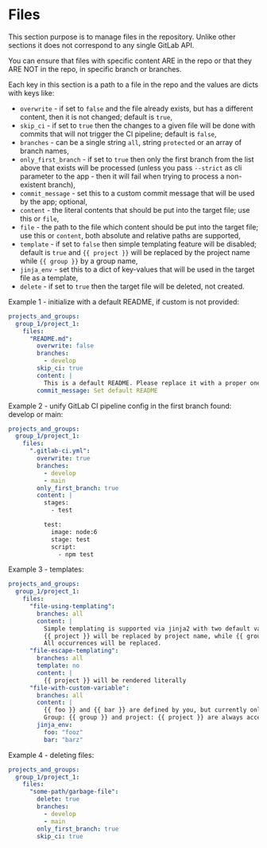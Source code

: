 # Files

This section purpose is to manage files in the repository. Unlike other sections it does not correspond to any single GitLab API.

You can ensure that files with specific content ARE in the repo or that they ARE NOT in the repo, in specific branch or branches.

Each key in this section is a path to a file in the repo and the values are dicts with keys like:

* `overwrite` - if set to `false` and the file already exists, but has a different content, then it is not changed; default is `true`,
* `skip_ci` - if set to `true` then the changes to a given file will be done with commits that will not trigger the CI pipeline; default is `false`,
* `branches` - can be a single string `all`, string `protected` or an array of branch names,
* `only_first_branch` - if set to `true` then only the first branch from the list above that exists will be processed (unless you pass `--strict` as cli parameter to the app - then it will fail when trying to process a non-existent branch),
* `commit_message` - set this to a custom commit message that will be used by the app; optional,
* `content` - the literal contents that should be put into the target file; use this or `file`,
* `file` - the path to the file which content should be put into the target file; use this or `content`, both absolute and relative paths are supported,
* `template` - if set to `false` then simple templating feature will be disabled; default is `true` and `{{ project }}` will be replaced by the project name while `{{ group }}` by a group name,
* `jinja_env` - set this to a dict of key-values that will be used in the target file as a template,
* `delete` - if set to `true` then the target file will be deleted, not created.

Example 1 - initialize with a default README, if custom is not provided:

```yaml
projects_and_groups:
  group_1/project_1:
    files:
      "README.md":
        overwrite: false
        branches:
          - develop
        skip_ci: true
        content: |
          This is a default README. Please replace it with a proper one!
        commit_message: Set default README
```

Example 2 - unify GitLab CI pipeline config in the first branch found: develop or main:
```yaml
projects_and_groups:
  group_1/project_1:
    files:
      ".gitlab-ci.yml":
        overwrite: true
        branches:
          - develop
          - main
        only_first_branch: true
        content: |
          stages:
            - test

          test:
            image: node:6
            stage: test
            script:
              - npm test
```

Example 3 - templates:
```yaml
projects_and_groups:
  group_1/project_1:
    files:
      "file-using-templating":
        branches: all
        content: |
          Simple templating is supported via jinja2 with two default variables
          {{ project }} will be replaced by project name, while {{ group }} by a group name.
          All occurrences will be replaced.
      "file-escape-templating":
        branches: all
        template: no
        content: |
          {{ project }} will be rendered literally
      "file-with-custom-variable":
        branches: all
        content: |
          {{ foo }} and {{ bar }} are defined by you, but currently only dict is supported for jinja_env.
          Group: {{ group }} and project: {{ project }} are always accessable by jinja.
        jinja_env:
          foo: "fooz"
          bar: "barz"
```

Example 4 - deleting files:
```yaml
projects_and_groups:
  group_1/project_1:
    files:
      "some-path/garbage-file":
        delete: true
        branches:
          - develop
          - main
        only_first_branch: true
        skip_ci: true
```
